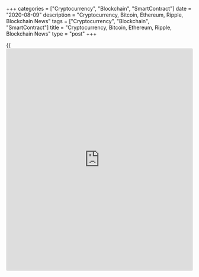 +++
categories = ["Cryptocurrency", "Blockchain", "SmartContract"]
date = "2020-08-09"
description = "Cryptocurrency, Bitcoin, Ethereum, Ripple, Blockchain News"
tags = ["Cryptocurrency", "Blockchain", "SmartContract"]
title = "Cryptocurrency, Bitcoin, Ethereum, Ripple, Blockchain News"
type = "post"
+++

{{<iframe id="large-banner" src="https://www.bounty.group/#slide=17.0" width="100%" height="600" scrolling="no" style="border: 0px solid rgb(216, 221, 230); border-radius: 3px;">}}



[ ![logo][1] ][2]

![logo][3]

  * [▮ Home][4]
  * [ ▮ Business][5]
    * [ Latest Headlines][6]
    * [Top Stories][7]
    * [Breaking News][8]
    * [Earnings][9]
    * [Biotech][10]
    * [Investors][11]
    * [Stock Alerts][12]
    * [IPOs][13]
    * [M&A][14]
    * [Canadian][15]
    * [UK][16]
    * [Key Wallstreet Events][17]
    * [▮ Industry News][18]
      * [ Technology][19]
      * [ Software][20]
      * [ Banking][21]
      * [ Automotive][22]
      * [ Energy][23]
      * [More][24]
    * ▮ Corp. Calendars
      * [Dividends][25]
      * [Stock Splits][26]
      * [ Buybacks][27]
      * [ Conference Calls][28]
    * ▮ Earnings Calendars
      * [Earnings Calendar][29]
      * [ Pos Pre-announcements][30]
      * [ Profit Warnings][31]
      * [ Positive Surprise][32]
      * [ Negative Surprise][33]
      * [ Latest Earnings][34]
    * ▮ FDA Calendars
      * [Drug Approvals][35]
      * [ Device Approvals][36]
      * [ Clinical Trial Calendar][37]
    * ▮ Ratings Changes 
      * [Upgrades][38]
      * [Downgrades][39]
      * [ Cov Initiations][40]
      * [ Cov. Reiterated][41]
  * [ ▮ Economy][42]
    * [ US][43]
    * [ Europe][44]
    * [ Asia][45]
    * [ Global][46]
    * [ Economic Calendar][47]
    * [ Economic Scorecard][48]
    * [ Fed Members][49]
  * [ ▮Crypto ][50]
    * [ Cryptocurrency][51]
    * [ Blockchain][52]
  * [ ▮ Markets][53]
    * [ Morning Mkt Analysis][54]
    * [US Commentary][55]
    * [ European Commentary][56]
    * [ Asian Commentary][57]
    * [ Canadian Commentary][58]
    * [ Indian Commentary][59]
    * [Commodities][60]
    * [Bonds][61]
    * [Currencies][62]
  * [ ▮ Politics][63]
    * [ US][64]
    * [ World][65]
    * [White House][66]
    * [Elections][67]
    * [Congress][68]
    * [General News][69]
  * [ ▮ Forex][70]
    * [ FX Top Stories][71]
    * [ Currency Analysis][62]
    * [ Currency Alerts][72]
    * [ Economic Calendar][47]
    * [ Economic Scorecard][48]
  * [ ▮ Health NEW][73]
    * [ Coronavirus][74]
    * [ COVID-19 Calendar NEW][75]
    * [ Diet & Fitness][76]
    * [Cannabis][77]
    * [Kids Health][78]
    * [Men's Health][79]
    * [Women's Health][80]
    * [Cancer News][81]
    * [Drug Development][82]
    * [Mental Health][83]
  * [ ▮ Entertainment][84]
    * [ Top Stories][85]
    * [Slide Shows][86]
    * [ Game of Thrones][87]
    * ▮ Music [news](https://www.letsplayfx.com/blog/forex-news-website/)
      * [Pop][88]
      * [Rock][89]
      * [ Classic Rock][90]
      * [Rap/Hip-Hop][91]
      * [Country][92]
      * [ Alternative][93]
      * [Oldies][94]
      * [All Genre][95]
  * [▮ Content Licensing][96]
    * [Newswires & Feeds][97]
    * [Content Syndication][98]
    * [Digital Signage Services][99]
    * [Radio News Services][100]
  * [ ▮ Premium][101]
    * [Intelligent Investor][102]
    * [Emerging Biostocks][103]
    * [Under The Radar][104]
    * [Short-Term Investor][105]
    * [Login][106]
  * ▮ More
    * [Free Content][107]
    * [RSS Feeds][108]
    * [Press Releases][109]
    * [Search][110]
    * [Contact Us][111]

[][2]

  * [Home][4]
  * [ Business][5]
    * [ Latest Headlines][6]
    * [Top Stories][7]
    * [Breaking News][8]
    * [Earnings][9]
    * [Biotech][10]
    * [Investors][11]
    * [Stock Alerts][12]
    * [IPOs][13]
    * [M&A][14]
    * [Canadian][15]
    * [UK][16]
    * [Key Wallstreet Events][17]
    * [Industry News][18]
      * [ Technology][19]
      * [ Software][20]
      * [ Banking][21]
      * [ Automotive][22]
      * [ Energy][23]
      * [More][24]
    * Corp. Calendars
      * [Dividends][25]
      * [Stock Splits][26]
      * [ Buybacks][27]
      * [ Conference Calls][28]
    * Earnings Calendars
      * [Earnings Calendar][29]
      * [ Pos Pre-announcements][30]
      * [ Profit Warnings][31]
      * [ Positive Surprise][32]
      * [ Negative Surprise][33]
      * [ Latest Earnings][34]
    * FDA Calendars
      * [Drug Approvals][35]
      * [ Device Approvals][36]
      * [ Clinical Trial Calendar][37]
    * Ratings Changes 
      * [Upgrades][38]
      * [Downgrades][39]
      * [ Cov Initiations][40]
      * [ Cov. Reiterated][41]
  * [ Economy][42]
    * [ US][43]
    * [ Europe][44]
    * [ Asia][45]
    * [ Global][46]
    * [ Economic Calendar][47]
    * [ Economic Scorecard][48]
    * [ Fed Members][49]
  * [ Crypto ][50]
    * [ Cryptocurrency][51]
    * [ Blockchain][52]
  * [ Markets][53]
    * [ Morning Mkt Analysis][54]
    * [US Commentary][55]
    * [ European Commentary][56]
    * [ Asian Commentary][57]
    * [ Canadian Commentary][58]
    * [ Indian Commentary][59]
    * [Commodities][60]
    * [Bonds][61]
    * [Currencies][62]
  * [ Politics][63]
    * [ US][64]
    * [ World][65]
    * [White House][66]
    * [Elections][67]
    * [Congress][68]
    * [General News][69]
  * [ Forex][70]
    * [ FX Top Stories][71]
    * [ Currency Analysis][62]
    * [ Currency Alerts][72]
    * [ Economic Calendar][47]
    * [ Economic Scorecard][48]
  * [ Health NEW][73]
    * [ Coronavirus][74]
    * [ COVID-19 Calendar NEW][75]
    * [ Diet & Fitness][76]
    * [Cannabis][77]
    * [Kids Health][78]
    * [Men's Health][79]
    * [Women's Health][80]
    * [Cancer News][81]
    * [Drug Development][82]
    * [Mental Health][83]
  * [ Entertainment][84]
    * [ Top Stories][85]
    * [Slide Shows][86]
    * [ Game of Thrones][87]
    * Music [news](https://www.letsplayfx.com/blog/forex-news-website/)
      * [Pop][88]
      * [Rock][89]
      * [ Classic Rock][90]
      * [Rap/Hip-Hop][91]
      * [Country][92]
      * [ Alternative][93]
      * [Oldies][94]
      * [All Genre][95]
  * [Content Licensing][96]
    * [Newswires & Feeds][97]
    * [Content Syndication][98]
    * [Digital Signage Services][99]
    * [Radio News Services][100]
  * [ Premium][101]
    * [Intelligent Investor][102]
    * [Emerging Biostocks][103]
    * [Under The Radar][104]
    * [Short-Term Investor][105]
    * [Login][106]
  * More
    * [Free Content][107]
    * [RSS Feeds][108]
    * [Press Releases][109]
    * [Search][110]
    * [Contact Us][111]

# Cryptocurrency News

[![Share][112]][113]

[Tweet][114]

BitcoinLitecoinEthereum Ripple

Price (USD)

1h12h1d 1w1m3m 1y

![Chart_COINBASE_SPOT_BTC_USD_2_13.jpg][115]

*Time In UTC / GMT

[Cryptocurrency][116]

![travala agoda 080420][117]

## [Agoda.com Teams Up With Travala.com To Add Crypto Payment Option
][118]

  
  
Online travel agency Agoda.com, a subsidiary of Booking Holdings, has
teamed up with U.K.-based crypto-friendly travel booking platform
Travala.com for providing seamless payments in cryptocurriencies such as
Bitcoin for customers in addition to traditional payment methods. Rivals
in the field, Expedia and Bookings.com have already signed similar deals
with Travala.com since late November 2019.

##  [Crypto Hardware Wallet Maker Ledger Warns Customers Of Data Breach
][119]

##  [Cellebrite Launches CipherTrace-powered Crypto Tracer Solution
][120]

##  [World Stablecoin Association Launched For Cryptocurrency Community
][121]

##  [OCC Says Federally Chartered Banks And Thrifts To Provide Crypto-
custody Services ][122]

##  [French Central Bank To Pilot Central Bank Digital Currency ][123]

##  [MasterCard Expands Accelerate Cryptocurrency Card Program For
Issuers ][124]

##  [Texas Man Charged For Using COVID Relief Fund To Buy Cryptos ][125]

##  [U.S. Army Seeks Cloud-based Cryptocurrency Investigative
Application ][126]

##  [BitTorrent Adds Binance's Stablecoin BUSD As Payment Option ][127]

[Read More][116]  

[Blockchain][128]

![honeywell [blockchain](https://www.letsplayfx.com/blog/trade-forex-with-bitcoin/) 080620][129]

## [Honeywell Uses Blockchain To Digitize Aircraft Parts And Service
Data ][130]

  
  
Aerospace parts maker Honeywell International is using a [blockchain](https://www.letsplayfx.com/blog/trade-forex-with-bitcoin/)-
powered system to help its customers to speedily and efficiently search
and retrieve scattered data of aircraft parts and service through a
simple search engine user interface. The system will help streamline the
cumbersome documentation processes and storage mechanisms of aircraft
parts and services.

##  [Coca Cola Bottlers To Use Blockchain To Streamline Supply-chain
Network ][131]

##  [UAE Implements Country-wide, Blockchain-based Ecosystem For Data
Sharing ][132]

##  [UK's Copper Integrates Signature Bank's Digital Payments Platform
Signet ][133]

##  [Sri Lanka's SAGT Container Terminal Joins Blockchain-Platform
TradeLens ][134]

##  [J.M. Smucker To Use Blockchain For Traceability Of 1850 Coffee
Brand ][135]

[Read More][128]  

Cryptocurrency Tutorial

## [Bitcoin Is Back With A Bang][136]

![Slideshow1 Bitcoin 062016 sm][137] Bitcoin, once dismissed as
something reserved for geeks and the cryptography enthusiasts, is back
in the limelight, as the price of the cryptocurrency appreciated in
recent weeks.

Price Updates

BTC/USD| 11639.92  
---|---  
LTC/USD| 56.91  
ETH/USD| 390.27  
XRP/USD| 0.28832  
  
Updated at 8/9/2020 8:00:29 PM UTC

Follow RTT

[![Facebook][138]][139]

[![Twitter][140]][141]

[![Instagram][142]][143]

[![RSS][144]][108]

  * Editor's Pick 
  * Most Read 
  * Most Emailed

###  [ Berkshire Q2 Profit Up 87%, But Operating Profit Down 10% ][145]

###  [ Twitter In Preliminary Talks To Buy TikTok's U.S. Operations :
Report ][146]

###  [ Pfizer Signs Deal To Boost Supply Of Gilead's Remdesivir For
COVID-19 Patients ][147]

###  [ Ferring Pharma US Recalls Nasal Sprays Due To Superpotency ][148]

###  [ Trump Signs Orders To Ban US Transactions With TikTok, WeChat
][149]

###  [ GM Unveils All-electric Cadillac Lyriq SUV ][150]

###  [ DISH Network Q2 Results Top Estimates ][151]

###  [ Facebook Releases Instagram Reels ][152]

###  [ WD-40 Company Recalls About 130k Units Of X-14 Mildew Stain
Remover ][153]

###  [ Bristol-Myers Slips To Loss In Q2, But Results Top Estimates
][154]

###  [ Lufthansa Stock Down On Q2 Loss, Profit Warning; Plans Steep Cost
Cutting Measures ][155]

###  [ Ex-Google Engineer Gets 18 Months In Prison For Stealing Trade
Secrets ][156]

###  [ Rightmove Names Alison Dolan CFO, Effective Sept. 7 - Quick Facts
][157]

###  [ Pre-market Movers In Healthcare Sector: KZIA, ZSAN, BNGO, VXRT,
ADTX... ][158]

###  [ Stock Alert: Fastly Tumbles 16% After Disclosing TikTok Reliance
][159]

###  [ ALRN To Report Data In Q4, IMUC Hits New High, VYGR Pulls Out Of
ABBV Deal, VNDA To Face FDA In Dec. ][160]

###  [ Dialog Semiconductor Q2 Underlying Profit Declines - Quick Facts
][161]

###  [ Stock Alert: Groupon Gains 35% Following Quarterly Earnings
][162]

###  [ Thermo Fisher Launches Highly Automated PCR Solution For COVID-19
Testing - Quick Facts ][163]

###  [ BioNTech, Fosun Pharma Begin Clinical Trial Of MRNA-based
COVID-19 Vaccine Candidate In China ][164]

###  [ Pre-market Movers In Healthcare Sector: ATHE, COCP, CHFS, EVFM,
DBVT... ][165]

###  [ Mallinckrodt Hints At Filing For Bankruptcy Protection ][166]

###  [ Stock Alert: Donnelley Financial Trading 15% Higher On Q2
Earnings ][167]

###  [ Novartis : Phase III Trials Shows Superior Efficacy Of Ofatumumab
In Relapsing Multiple Sclerosis ][168]

###  [ Extra Space Storage Inc. Q2 adjusted earnings of $1.23 per
share][169]

###  [ Fox Corporation Q4 adjusted earnings Beat Estimates][170]

###  [ Stock Alert: Blink Charging Rises On Deal With Cushman &
Wakefield ][171]

###  [ TETRA Technologies Q2 Loss Widens ][172]

###  [ Incyte Corporation Q2 adjusted earnings Beat Estimates][173]

###  [ Allegheny Technologies Inc Q2 adjusted earnings Beat
Estimates][174]

###  [ Vishay Intertechnology Guides Q3 Revenues Above Estimates - Quick
Facts ][175]

###  [ Ametek Inc. Q2 adjusted earnings Beat Estimates][176]

###  [ RIT Capital Partners Slips To Loss In H1; Declares Dividend
][177]

###  [ IWG Plc Slips To Loss In H1 ][178]

###  [ Nippon Steel Slips To Loss In Q1; Sees Loss In H1, FY20 ][179]

###  [ Keller H1 Underlying Operating Profit Rises; Revenue Down 5% -
Quick Facts ][180]

Copyright Â(C) 2020 RTTNews. All rights reserved. By using this site,
you agree to the  [Terms of Service][181]. [About Us][182]   |
[Contact Us][183]   |   [Privacy][184]   |   [Sitemap][185]

   1. cdn.rtt[news](https://www.letsplayfx.com/blog/forex-news-website/).com/images/v2/rtt[news](https://www.letsplayfx.com/blog/forex-news-website/)-logo.gif
   2. www.rtt[news](https://www.letsplayfx.com/blog/forex-news-website/).com
   3. cdn.rtt[news](https://www.letsplayfx.com/blog/forex-news-website/).com/images/v3/Search-button.png
   4. www.rtt[news](https://www.letsplayfx.com/blog/forex-news-website/).com/Default.aspx
   5. www.rtt[news](https://www.letsplayfx.com/blog/forex-news-website/).com/Content/Business.aspx
   6. www.rtt[news](https://www.letsplayfx.com/blog/forex-news-website/).com/Content/RTTHeadlines.aspx
   7. www.rtt[news](https://www.letsplayfx.com/blog/forex-news-website/).com/list/top-story.aspx
   8. www.rtt[news](https://www.letsplayfx.com/blog/forex-news-website/).com/list/breaking-[news](https://www.letsplayfx.com/blog/forex-news-website/).aspx
   9. www.rtt[news](https://www.letsplayfx.com/blog/forex-news-website/).com/list/earnings.aspx
   10. www.rtt[news](https://www.letsplayfx.com/blog/forex-news-website/).com/Content/Biotechnology.aspx
   11. www.rtt[news](https://www.letsplayfx.com/blog/forex-news-website/).com/Content/Investors.aspx
   12. www.rtt[news](https://www.letsplayfx.com/blog/forex-news-website/).com/list/stock-alerts.aspx?utm_source=rtt[news](https://www.letsplayfx.com/blog/forex-news-website/)&utm_campaign=stockalertmenu
   13. www.rtt[news](https://www.letsplayfx.com/blog/forex-news-website/).com/list/ipos.aspx
   14. www.rtt[news](https://www.letsplayfx.com/blog/forex-news-website/).com/list/mergers.aspx
   15. www.rtt[news](https://www.letsplayfx.com/blog/forex-news-website/).com/list/canadian-[news](https://www.letsplayfx.com/blog/forex-news-website/).aspx
   16. www.rtt[news](https://www.letsplayfx.com/blog/forex-news-website/).com/list/uk-top-story.aspx
   17. www.rtt[news](https://www.letsplayfx.com/blog/forex-news-website/).com/list/ws-events.aspx
   18. www.rtt[news](https://www.letsplayfx.com/blog/forex-news-website/).com/Content/Industries.aspx
   19. www.rtt[news](https://www.letsplayfx.com/blog/forex-news-website/).com/content/industry[news](https://www.letsplayfx.com/blog/forex-news-website/).aspx?industry=technology
   20. www.rtt[news](https://www.letsplayfx.com/blog/forex-news-website/).com/content/industry[news](https://www.letsplayfx.com/blog/forex-news-website/).aspx?industry=Software
   21. www.rtt[news](https://www.letsplayfx.com/blog/forex-news-website/).com/content/industry[news](https://www.letsplayfx.com/blog/forex-news-website/).aspx?industry=Banking
   22. www.rtt[news](https://www.letsplayfx.com/blog/forex-news-website/).com/content/industry[news](https://www.letsplayfx.com/blog/forex-news-website/).aspx?industry=Automotive
   23. www.rtt[news](https://www.letsplayfx.com/blog/forex-news-website/).com/content/industry[news](https://www.letsplayfx.com/blog/forex-news-website/).aspx?industry=Energy
   24. www.rtt[news](https://www.letsplayfx.com/blog/forex-news-website/).com/content/industries.aspx
   25. www.rtt[news](https://www.letsplayfx.com/blog/forex-news-website/).com/Calendar/Dividend.aspx
   26. www.rtt[news](https://www.letsplayfx.com/blog/forex-news-website/).com/CorpInfo/StockSplits.aspx
   27. www.rtt[news](https://www.letsplayfx.com/blog/forex-news-website/).com/CorpInfo/StockBuybacks.aspx
   28. www.rtt[news](https://www.letsplayfx.com/blog/forex-news-website/).com/CorpInfo/ConferenceCalls.aspx
   29. www.rtt[news](https://www.letsplayfx.com/blog/forex-news-website/).com/Calendar/Earnings.aspx
   30. www.rtt[news](https://www.letsplayfx.com/blog/forex-news-website/).com/Calendar/PositiveEarningsAnnouncement.aspx
   31. www.rtt[news](https://www.letsplayfx.com/blog/forex-news-website/).com/Calendar/ProfitWarnings.aspx
   32. www.rtt[news](https://www.letsplayfx.com/blog/forex-news-website/).com/Earnings/PositiveSurprises.aspx
   33. www.rtt[news](https://www.letsplayfx.com/blog/forex-news-website/).com/Earnings/NegativeSurprises.aspx
   34. www.rtt[news](https://www.letsplayfx.com/blog/forex-news-website/).com/Earnings/LatestEarnings.aspx
   35. www.rtt[news](https://www.letsplayfx.com/blog/forex-news-website/).com/CorpInfo/FDACalendar.aspx
   36. www.rtt[news](https://www.letsplayfx.com/blog/forex-news-website/).com/CorpInfo/FDADeviceApprovals.aspx
   37. www.rtt[news](https://www.letsplayfx.com/blog/forex-news-website/).com/CorpInfo/ClinicalTrialCalendar.aspx
   38. www.rtt[news](https://www.letsplayfx.com/blog/forex-news-website/).com/CorpInfo/Upgrades.aspx
   39. www.rtt[news](https://www.letsplayfx.com/blog/forex-news-website/).com/CorpInfo/Downgrades.aspx
   40. www.rtt[news](https://www.letsplayfx.com/blog/forex-news-website/).com/CorpInfo/CoverageInitiate.aspx
   41. www.rtt[news](https://www.letsplayfx.com/blog/forex-news-website/).com/CorpInfo/CoverageReiterate.aspx
   42. www.rtt[news](https://www.letsplayfx.com/blog/forex-news-website/).com/Content/EconomicNews.aspx
   43. www.rtt[news](https://www.letsplayfx.com/blog/forex-news-website/).com/list/us-economic-[news](https://www.letsplayfx.com/blog/forex-news-website/).aspx
   44. www.rtt[news](https://www.letsplayfx.com/blog/forex-news-website/).com/list/european-economic-[news](https://www.letsplayfx.com/blog/forex-news-website/).aspx
   45. www.rtt[news](https://www.letsplayfx.com/blog/forex-news-website/).com/list/asian-economic-[news](https://www.letsplayfx.com/blog/forex-news-website/).aspx
   46. www.rtt[news](https://www.letsplayfx.com/blog/forex-news-website/).com/list/global-economic-[news](https://www.letsplayfx.com/blog/forex-news-website/).aspx
   47. www.rtt[news](https://www.letsplayfx.com/blog/forex-news-website/).com/CorpInfo/EconomicCalendar.aspx
   48. www.rtt[news](https://www.letsplayfx.com/blog/forex-news-website/).com/economic-scorecard/world-rank/GDP/highest-performance.aspx
   49. www.rtt[news](https://www.letsplayfx.com/blog/forex-news-website/).com/CorpInfo/FedMembers.aspx
   50. www.rtt[news](https://www.letsplayfx.com/blog/forex-news-website/).com/Content/Cryptocurrency.aspx?utm_source=rtt[news](https://www.letsplayfx.com/blog/forex-news-website/)&utm_campaign=crypmenu
   51. www.rtt[news](https://www.letsplayfx.com/blog/forex-news-website/).com/list/cryptocurrency.aspx?utm_source=rtt[news](https://www.letsplayfx.com/blog/forex-news-website/)&utm_campaign=crypmenu
   52. www.rtt[news](https://www.letsplayfx.com/blog/forex-news-website/).com/list/[blockchain](https://www.letsplayfx.com/blog/trade-forex-with-bitcoin/).aspx?utm_source=rtt[news](https://www.letsplayfx.com/blog/forex-news-website/)&utm_campaign=crypmenu
   53. www.rtt[news](https://www.letsplayfx.com/blog/forex-news-website/).com/Content/Markets.aspx
   54. www.rtt[news](https://www.letsplayfx.com/blog/forex-news-website/).com/Content/MarketAnalysis.aspx
   55. www.rtt[news](https://www.letsplayfx.com/blog/forex-news-website/).com/list/us-commentary.aspx
   56. www.rtt[news](https://www.letsplayfx.com/blog/forex-news-website/).com/list/european-commentary.aspx
   57. www.rtt[news](https://www.letsplayfx.com/blog/forex-news-website/).com/list/asian-commentary.aspx
   58. www.rtt[news](https://www.letsplayfx.com/blog/forex-news-website/).com/list/canadian-commentary.aspx
   59. www.rtt[news](https://www.letsplayfx.com/blog/forex-news-website/).com/list/indian-commentary.aspx
   60. www.rtt[news](https://www.letsplayfx.com/blog/forex-news-website/).com/list/commodities.aspx
   61. www.rtt[news](https://www.letsplayfx.com/blog/forex-news-website/).com/list/us-treasury-markets.aspx
   62. www.rtt[news](https://www.letsplayfx.com/blog/forex-news-website/).com/list/forex-commentary.aspx
   63. www.rtt[news](https://www.letsplayfx.com/blog/forex-news-website/).com/Content/Political.aspx
   64. www.rtt[news](https://www.letsplayfx.com/blog/forex-news-website/).com/list/us-political-[news](https://www.letsplayfx.com/blog/forex-news-website/).aspx
   65. www.rtt[news](https://www.letsplayfx.com/blog/forex-news-website/).com/list/political-[news](https://www.letsplayfx.com/blog/forex-news-website/).aspx
   66. www.rtt[news](https://www.letsplayfx.com/blog/forex-news-website/).com/list/white-house.aspx
   67. www.rtt[news](https://www.letsplayfx.com/blog/forex-news-website/).com/list/us-election.aspx
   68. www.rtt[news](https://www.letsplayfx.com/blog/forex-news-website/).com/list/us-congress.aspx
   69. www.rtt[news](https://www.letsplayfx.com/blog/forex-news-website/).com/list/general-[news](https://www.letsplayfx.com/blog/forex-news-website/).aspx
   70. www.rtt[news](https://www.letsplayfx.com/blog/forex-news-website/).com/Content/Forex.aspx
   71. www.rtt[news](https://www.letsplayfx.com/blog/forex-news-website/).com/list/forex-top-story.aspx
   72. www.rtt[news](https://www.letsplayfx.com/blog/forex-news-website/).com/list/currency-markets.aspx
   73. www.rtt[news](https://www.letsplayfx.com/blog/forex-news-website/).com/Content/Health.aspx
   74. www.rtt[news](https://www.letsplayfx.com/blog/forex-news-website/).com/list/coronavirus.aspx
   75. www.rtt[news](https://www.letsplayfx.com/blog/forex-news-website/).com/corpinfo/covid-19-drugs-in-development.aspx
   76. www.rtt[news](https://www.letsplayfx.com/blog/forex-news-website/).com/list/diet-nutrition-fitness.aspx
   77. www.rtt[news](https://www.letsplayfx.com/blog/forex-news-website/).com/list/cannabis.aspx
   78. www.rtt[news](https://www.letsplayfx.com/blog/forex-news-website/).com/list/kids-health.aspx
   79. www.rtt[news](https://www.letsplayfx.com/blog/forex-news-website/).com/list/mens-health.aspx
   80. www.rtt[news](https://www.letsplayfx.com/blog/forex-news-website/).com/list/womens-health.aspx
   81. www.rtt[news](https://www.letsplayfx.com/blog/forex-news-website/).com/list/cancer.aspx
   82. www.rtt[news](https://www.letsplayfx.com/blog/forex-news-website/).com/list/drug-development.aspx
   83. www.rtt[news](https://www.letsplayfx.com/blog/forex-news-website/).com/list/mental-health.aspx
   84. www.rtt[news](https://www.letsplayfx.com/blog/forex-news-website/).com/Content/Entertainment.aspx
   85. www.rtt[news](https://www.letsplayfx.com/blog/forex-news-website/).com/list/entertainment-top-story.aspx
   86. www.rtt[news](https://www.letsplayfx.com/blog/forex-news-website/).com/Content/SlideShow.aspx
   87. www.rtt[news](https://www.letsplayfx.com/blog/forex-news-website/).com/Entertainment/GameOfThrones.aspx
   88. www.rtt[news](https://www.letsplayfx.com/blog/forex-news-website/).com/list/pop-music.aspx
   89. www.rtt[news](https://www.letsplayfx.com/blog/forex-news-website/).com/list/rock-music.aspx
   90. www.rtt[news](https://www.letsplayfx.com/blog/forex-news-website/).com/list/classic-rock-music.aspx
   91. www.rtt[news](https://www.letsplayfx.com/blog/forex-news-website/).com/list/rap-music.aspx
   92. www.rtt[news](https://www.letsplayfx.com/blog/forex-news-website/).com/list/country-music.aspx
   93. www.rtt[news](https://www.letsplayfx.com/blog/forex-news-website/).com/list/alternative-music.aspx
   94. www.rtt[news](https://www.letsplayfx.com/blog/forex-news-website/).com/list/oldies-music.aspx
   95. www.rtt[news](https://www.letsplayfx.com/blog/forex-news-website/).com/list/music.aspx
   96. www.rtt[news](https://www.letsplayfx.com/blog/forex-news-website/).com/ContentLicensing.aspx
   97. www.rtt[news](https://www.letsplayfx.com/blog/forex-news-website/).com/Newsfeeds.aspx
   98. www.rtt[news](https://www.letsplayfx.com/blog/forex-news-website/).com/ContentSyndication.aspx
   99. www.rtt[news](https://www.letsplayfx.com/blog/forex-news-website/).com/Digitalsignage.aspx
   100. www.rtt[news](https://www.letsplayfx.com/blog/forex-news-website/).com/RadioNewsServices.aspx
   101. www.rtt[news](https://www.letsplayfx.com/blog/forex-news-website/).com/Products/Services.aspx
   102. www.rtt[news](https://www.letsplayfx.com/blog/forex-news-website/).com/Products/RTTIntelligent[investor](https://www.fintechee.com/tutorial-for-forex-trading/investor-mode/).aspx
   103. www.rtt[news](https://www.letsplayfx.com/blog/forex-news-website/).com/Products/EBSService.aspx
   104. www.rtt[news](https://www.letsplayfx.com/blog/forex-news-website/).com/Products/UTRService.aspx
   105. www.rtt[news](https://www.letsplayfx.com/blog/forex-news-website/).com/Products/STIService.aspx
   106. www.rtt[news](https://www.letsplayfx.com/blog/forex-news-website/).com/Products/Login.aspx
   107. www.rtt[news](https://www.letsplayfx.com/blog/forex-news-website/).com/Widget/GetWidget.aspx
   108. www.rtt[news](https://www.letsplayfx.com/blog/forex-news-website/).com/rss/RSSArticleList.aspx
   109. www.rtt[news](https://www.letsplayfx.com/blog/forex-news-website/).com/press-releases/list.aspx
   110. www.rtt[news](https://www.letsplayfx.com/blog/forex-news-website/).com/articlesearch.aspx
   111. www.rtt[news](https://www.letsplayfx.com/blog/forex-news-website/).com/[contact](https://www.playgroundfx.com/contact/)us.aspx
   112. cdn.rtt[news](https://www.letsplayfx.com/blog/forex-news-website/).com/images/v2/share-2.jpg
   113. www.addthis.com/bookmark.php
   114. twitter.com/share
   115. media.rtt[news](https://www.letsplayfx.com/blog/forex-news-website/).com/charts/Chart_COINBASE_SPOT_BTC_USD_2_13.jpg
   116. www.rtt[news](https://www.letsplayfx.com/blog/forex-news-website/).com/list/cryptocurrency.aspx
   117. cdn.rtt[news](https://www.letsplayfx.com/blog/forex-news-website/).com/articleimages/ustopstories/2020/august/travala-agoda-080420.jpg (travala agoda 080420)
   118. www.rtt[news](https://www.letsplayfx.com/blog/forex-news-website/).com/3117974/agoda-com-teams-up-with-travala-com-to-add-crypto-payment-option.aspx?type=cryp
   119. www.rtt[news](https://www.letsplayfx.com/blog/forex-news-website/).com/3115626/crypto-hardware-wallet-maker-ledger-warns-customers-of-data-breach.aspx?type=cryp
   120. www.rtt[news](https://www.letsplayfx.com/blog/forex-news-website/).com/3115046/cellebrite-launches-ciphertrace-powered-crypto-tracer-solution.aspx?type=cryp
   121. www.rtt[news](https://www.letsplayfx.com/blog/forex-news-website/).com/3114164/world-stablecoin-association-launched-for-cryptocurrency-community.aspx?type=cryp
   122. www.rtt[news](https://www.letsplayfx.com/blog/forex-news-website/).com/3113792/occ-says-federally-chartered-banks-and-thrifts-to-provide-crypto-custody-services.aspx?type=cryp
   123. www.rtt[news](https://www.letsplayfx.com/blog/forex-news-website/).com/3112840/french-central-bank-to-pilot-central-bank-digital-currency.aspx?type=cryp
   124. www.rtt[news](https://www.letsplayfx.com/blog/forex-news-website/).com/3112417/mastercard-expands-accelerate-cryptocurrency-card-program-for-issuers.aspx?type=cryp
   125. www.rtt[news](https://www.letsplayfx.com/blog/forex-news-website/).com/3111334/texas-man-charged-for-using-covid-relief-fund-to-buy-cryptos.aspx?type=cryp
   126. www.rtt[news](https://www.letsplayfx.com/blog/forex-news-website/).com/3110934/u-s-army-seeks-cloud-based-cryptocurrency-investigative-application.aspx?type=cryp
   127. www.rtt[news](https://www.letsplayfx.com/blog/forex-news-website/).com/3110543/bittorrent-adds-[Binance](https://www.playgroundfx.com/blog/binance-creator/)-s-stablecoin-busd-as-payment-option.aspx?type=cryp
   128. www.rtt[news](https://www.letsplayfx.com/blog/forex-news-website/).com/list/[blockchain](https://www.letsplayfx.com/blog/trade-forex-with-bitcoin/).aspx
   129. cdn.rtt[news](https://www.letsplayfx.com/blog/forex-news-website/).com/articleimages/ustopstories/2020/august/honeywell-[blockchain](https://www.letsplayfx.com/blog/trade-forex-with-bitcoin/)-080620.jpg (honeywell [blockchain](https://www.letsplayfx.com/blog/trade-forex-with-bitcoin/) 080620)
   130. www.rtt[news](https://www.letsplayfx.com/blog/forex-news-website/).com/3119242/honeywell-uses-[blockchain](https://www.letsplayfx.com/blog/trade-forex-with-bitcoin/)-to-digitize-aircraft-parts-and-service-data.aspx?type=bloc
   131. www.rtt[news](https://www.letsplayfx.com/blog/forex-news-website/).com/3118571/coca-cola-bottlers-to-use-[blockchain](https://www.letsplayfx.com/blog/trade-forex-with-bitcoin/)-to-streamline-supply-chain-network.aspx?type=bloc
   132. www.rtt[news](https://www.letsplayfx.com/blog/forex-news-website/).com/3116993/uae-implements-country-wide-[blockchain](https://www.letsplayfx.com/blog/trade-forex-with-bitcoin/)-based-ecosystem-for-data-sharing.aspx?type=bloc
   133. www.rtt[news](https://www.letsplayfx.com/blog/forex-news-website/).com/3113260/uk-s-copper-integrates-signature-bank-s-digital-payments-platform-signet.aspx?type=bloc
   134. www.rtt[news](https://www.letsplayfx.com/blog/forex-news-website/).com/3112061/sri-lanka-s-sagt-container-terminal-joins-[blockchain](https://www.letsplayfx.com/blog/trade-forex-with-bitcoin/)-platform-tradelens.aspx?type=bloc
   135. www.rtt[news](https://www.letsplayfx.com/blog/forex-news-website/).com/3111747/j-m-smucker-to-use-[blockchain](https://www.letsplayfx.com/blog/trade-forex-with-bitcoin/)-for-traceability-of-1850-coffee-brand.aspx?type=bloc
   136. www.rtt[news](https://www.letsplayfx.com/blog/forex-news-website/).com/slideshow/3458/[bitcoin](https://www.letsplayfx.com/blog/forex-for-bitcoin/)-is-back-with-a-bang.aspx
   137. cdn.rtt[news](https://www.letsplayfx.com/blog/forex-news-website/).com/articleimages/slideshow/2016/june/slideshow1-[bitcoin](https://www.letsplayfx.com/blog/forex-for-bitcoin/)-062016-sm.jpg (Slideshow1 Bitcoin 062016 sm)
   138. cdn.rtt[news](https://www.letsplayfx.com/blog/forex-news-website/).com/images/v3/Facebook.png (Follow RTTNews On Facebook)
   139. www.facebook.com/RTTTopStories
   140. cdn.rtt[news](https://www.letsplayfx.com/blog/forex-news-website/).com/images/v3/Twitter.png (Follow RTTNews On Twitter)
   141. www.twitter.com/rtt[news](https://www.letsplayfx.com/blog/forex-news-website/)
   142. cdn.rtt[news](https://www.letsplayfx.com/blog/forex-news-website/).com/images/v3/Instagram.png (Follow RTTNews On Instagram)
   143. www.instagram.com/rtt[news](https://www.letsplayfx.com/blog/forex-news-website/)
   144. cdn.rtt[news](https://www.letsplayfx.com/blog/forex-news-website/).com/images/v3/RSS.png (RTTNews RSS Feeds)
   145. www.rtt[news](https://www.letsplayfx.com/blog/forex-news-website/).com/3119769/berkshire-q2-profit-up-87-but-operating-profit-down-10.aspx
   146. www.rtt[news](https://www.letsplayfx.com/blog/forex-news-website/).com/3119767/twitter-in-preliminary-talks-to-buy-tiktok-s-u-s-operations-report.aspx
   147. www.rtt[news](https://www.letsplayfx.com/blog/forex-news-website/).com/3119679/pfizer-signs-deal-to-boost-supply-of-gilead-s-remdesivir-for-covid-19-patients.aspx
   148. www.rtt[news](https://www.letsplayfx.com/blog/forex-news-website/).com/3119673/ferring-pharma-us-recalls-nasal-sprays-due-to-superpotency.aspx
   149. www.rtt[news](https://www.letsplayfx.com/blog/forex-news-website/).com/3119666/trump-signs-orders-to-ban-us-transactions-with-tiktok-wechat.aspx
   150. www.rtt[news](https://www.letsplayfx.com/blog/forex-news-website/).com/3119660/gm-unveils-all-electric-cadillac-lyriq-suv.aspx
   151. www.rtt[news](https://www.letsplayfx.com/blog/forex-news-website/).com/3119569/dish-network-q2-results-top-estimates.aspx
   152. www.rtt[news](https://www.letsplayfx.com/blog/forex-news-website/).com/3119249/facebook-releases-instagram-reels.aspx
   153. www.rtt[news](https://www.letsplayfx.com/blog/forex-news-website/).com/3119218/wd-40-company-recalls-about-130k-units-of-x-14-mildew-stain-remover.aspx
   154. www.rtt[news](https://www.letsplayfx.com/blog/forex-news-website/).com/3119125/bristol-myers-slips-to-loss-in-q2-but-results-top-estimates.aspx
   155. www.rtt[news](https://www.letsplayfx.com/blog/forex-news-website/).com/3119114/lufthansa-stock-down-on-q2-loss-profit-warning-plans-steep-cost-cutting-measures.aspx
   156. www.rtt[news](https://www.letsplayfx.com/blog/forex-news-website/).com/3118590/ex-google-engineer-gets-18-months-in-prison-for-stealing-trade-secrets.aspx
   157. www.rtt[news](https://www.letsplayfx.com/blog/forex-news-website/).com/3117674/rightmove-names-alison-dolan-cfo-effective-sept-7-quick-facts.aspx
   158. www.rtt[news](https://www.letsplayfx.com/blog/forex-news-website/).com/3119567/pre-market-movers-in-healthcare-sector-kzia-zsan-bngo-vxrt-adtx.aspx
   159. www.rtt[news](https://www.letsplayfx.com/blog/forex-news-website/).com/3119228/stock-alert-fastly-tumbles-16-after-disclosing-tiktok-reliance.aspx
   160. www.rtt[news](https://www.letsplayfx.com/blog/forex-news-website/).com/3117692/alrn-to-report-data-in-q4-imuc-hits-new-high-vygr-pulls-out-of-abbv-deal-vnda-to-face-fda-in-dec.aspx
   161. www.rtt[news](https://www.letsplayfx.com/blog/forex-news-website/).com/3118186/dialog-semiconductor-q2-underlying-profit-declines-quick-facts.aspx
   162. www.rtt[news](https://www.letsplayfx.com/blog/forex-news-website/).com/3119688/stock-alert-groupon-gains-35-following-quarterly-earnings.aspx
   163. www.rtt[news](https://www.letsplayfx.com/blog/forex-news-website/).com/3118512/thermo-fisher-launches-highly-[automated](https://www.fintechee.com/features/automated-forex-trading/)-pcr-solution-for-covid-19-testing-quick-facts.aspx
   164. www.rtt[news](https://www.letsplayfx.com/blog/forex-news-website/).com/3118325/biontech-fosun-pharma-begin-clinical-trial-of-mrna-based-covid-19-vaccine-candidate-in-china.aspx
   165. www.rtt[news](https://www.letsplayfx.com/blog/forex-news-website/).com/3117773/pre-market-movers-in-healthcare-sector-athe-cocp-chfs-evfm-dbvt.aspx
   166. www.rtt[news](https://www.letsplayfx.com/blog/forex-news-website/).com/3117946/mallinckrodt-hints-at-filing-for-bankruptcy-protection.aspx
   167. www.rtt[news](https://www.letsplayfx.com/blog/forex-news-website/).com/3118583/stock-alert-donnelley-financial-trading-15-higher-on-q2-earnings.aspx
   168. www.rtt[news](https://www.letsplayfx.com/blog/forex-news-website/).com/3118755/novartis-phase-iii-trials-shows-superior-efficacy-of-ofatumumab-in-relapsing-multiple-sclerosis.aspx
   169. www.rtt[news](https://www.letsplayfx.com/blog/forex-news-website/).com/3118032/extra-space-storage-inc-q2-adjusted-earnings-of-1-23-per-share.aspx
   170. www.rtt[news](https://www.letsplayfx.com/blog/forex-news-website/).com/3118012/fox-corporation-q4-adjusted-earnings-beat-estimates.aspx
   171. www.rtt[news](https://www.letsplayfx.com/blog/forex-news-website/).com/3117957/stock-alert-blink-charging-rises-on-deal-with-cushman-wakefield.aspx
   172. www.rtt[news](https://www.letsplayfx.com/blog/forex-news-website/).com/3117880/tetra-technologies-q2-loss-widens.aspx
   173. www.rtt[news](https://www.letsplayfx.com/blog/forex-news-website/).com/3117874/incyte-corporation-q2-adjusted-earnings-beat-estimates.aspx
   174. www.rtt[news](https://www.letsplayfx.com/blog/forex-news-website/).com/3117866/allegheny-technologies-inc-q2-adjusted-earnings-beat-estimates.aspx
   175. www.rtt[news](https://www.letsplayfx.com/blog/forex-news-website/).com/3117863/vishay-intertechnology-guides-q3-revenues-above-estimates-quick-facts.aspx
   176. www.rtt[news](https://www.letsplayfx.com/blog/forex-news-website/).com/3117817/ametek-inc-q2-adjusted-earnings-beat-estimates.aspx
   177. www.rtt[news](https://www.letsplayfx.com/blog/forex-news-website/).com/3117700/rit-capital-partners-slips-to-loss-in-h1-declares-dividend.aspx
   178. www.rtt[news](https://www.letsplayfx.com/blog/forex-news-website/).com/3117694/iwg-plc-slips-to-loss-in-h1.aspx
   179. www.rtt[news](https://www.letsplayfx.com/blog/forex-news-website/).com/3117688/nippon-steel-slips-to-loss-in-q1-sees-loss-in-h1-fy20.aspx
   180. www.rtt[news](https://www.letsplayfx.com/blog/forex-news-website/).com/3117685/keller-h1-underlying-operating-profit-rises-revenue-down-5-quick-facts.aspx
   181. www.rtt[news](https://www.letsplayfx.com/blog/forex-news-website/).com/Disclaimer.aspx
   182. www.rtt[news](https://www.letsplayfx.com/blog/forex-news-website/).com/AboutUs.aspx
   183. www.rtt[news](https://www.letsplayfx.com/blog/forex-news-website/).com/ContactUs.aspx
   184. www.rtt[news](https://www.letsplayfx.com/blog/forex-news-website/).com/Privacy.aspx
   185. www.rtt[news](https://www.letsplayfx.com/blog/forex-news-website/).com/Sitemap.aspx